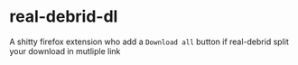 # real-debrid-dl
A shitty firefox extension who add a `Download all` button if real-debrid split your download in mutliple link
